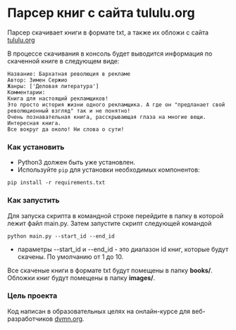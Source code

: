 # Парсер книг с сайта tululu.org

Парсер скачивает книги в формате txt, а также их обложи с сайта [tululu.org](https://tululu.org/)

В процессе скачивания в консоль будет выводится информация по скаченной книге в следующем виде:

```angular2html
Название: Бархатная революция в рекламе
Автор: Зимен Сержио
Жанры: ['Деловая литература']
Комментарии:
Книга для настоящий рекламщиков!
Это просто история жизни одного рекламщика. А где он "предланает свой революционный взгляд" так и не понятно!
Очень познавательная книга, расскрывающая глаза на многие вещи.
Интересная книга.
Все вокруг да около! Ни слова о сути!
```

### Как установить

- Python3 должен быть уже установлен.
- Используйте `pip` для установки необходимых компонентов:

```
pip install -r requirements.txt
```

### Как запустить

Для запуска скрипта в командной строке перейдите в папку в которой лежит файл main.py. Затем запустите
скрипт следующей командой

```
python main.py --start_id --end_id
``` 

- параметры --start_id и --end_id - это диапазон id книг, которые будут скачены. По умолчанию от 1 до 10.

Все скаченые книги в формате txt будут помещены в папку **books/**. Обложки книг будут помещены в папку **images/**. 

### Цель проекта

Код написан в образовательных целях на онлайн-курсе для веб-разработчиков [dvmn.org](https://dvmn.org/).
